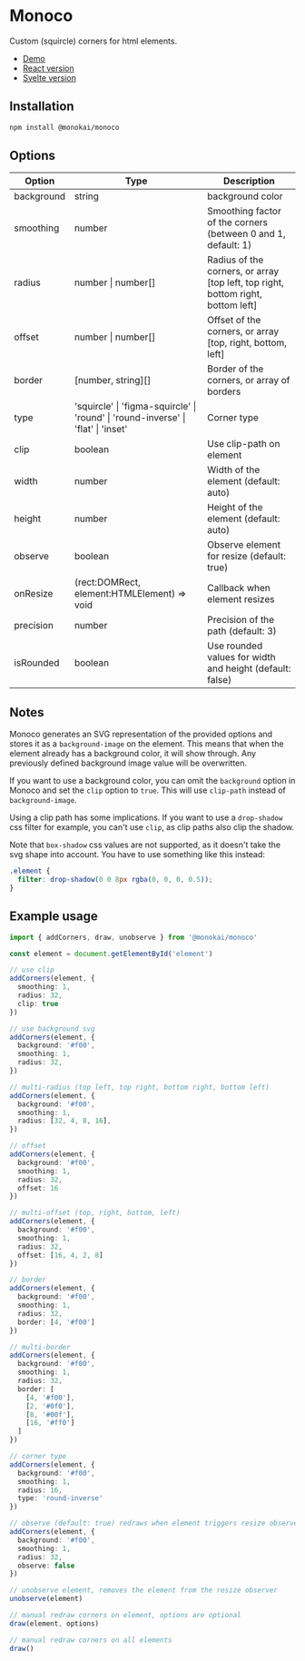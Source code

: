 # Monoco

Custom (squircle) corners for html elements.

- [Demo](https://monokai.github.io/monoco-demo/)
- [React version](https://monokai.github.com/monoco-react)
- [Svelte version](https://monokai.github.com/monoco-svelte)

## Installation

```sh
npm install @monokai/monoco
```

## Options

| Option | Type | Description |
| --- | --- | --- |
| background | string | background color |
| smoothing | number | Smoothing factor of the corners (between 0 and 1, default: 1) |
| radius | number \| number[] | Radius of the corners, or array [top left, top right, bottom right, bottom left] |
| offset | number \| number[] | Offset of the corners, or array [top, right, bottom, left] |
| border | [number, string][] | Border of the corners, or array of borders |
| type | 'squircle' \| 'figma-squircle' \| 'round' \| 'round-inverse' \| 'flat' \| 'inset' | Corner type |
| clip | boolean | Use clip-path on element |
| width | number | Width of the element (default: auto) |
| height | number | Height of the element (default: auto) |
| observe | boolean | Observe element for resize (default: true) |
| onResize | (rect:DOMRect, element:HTMLElement) => void | Callback when element resizes |
| precision | number | Precision of the path (default: 3) |
| isRounded | boolean | Use rounded values for width and height (default: false)

## Notes

Monoco generates an SVG representation of the provided options and stores it as a `background-image` on the element. This means that when the element already has a background color, it will show through. Any previously defined background image value will be overwritten.

If you want to use a background color, you can omit the `background` option in Monoco and set the `clip` option to `true`. This will use `clip-path` instead of `background-image`.

Using a clip path has some implications. If you want to use a `drop-shadow` css filter for example, you can't use `clip`, as clip paths also clip the shadow.

Note that `box-shadow` css values are not supported, as it doesn't take the svg shape into account. You have to use something like this instead:

```css
.element {
  filter: drop-shadow(0 0 8px rgba(0, 0, 0, 0.5));
}
```

## Example usage

```ts
import { addCorners, draw, unobserve } from '@monokai/monoco'

const element = document.getElementById('element')

// use clip
addCorners(element, {
  smoothing: 1,
  radius: 32,
  clip: true
})

// use background svg
addCorners(element, {
  background: '#f00',
  smoothing: 1,
  radius: 32,
})

// multi-radius (top left, top right, bottom right, bottom left)
addCorners(element, {
  background: '#f00',
  smoothing: 1,
  radius: [32, 4, 8, 16],
})

// offset
addCorners(element, {
  background: '#f00',
  smoothing: 1,
  radius: 32,
  offset: 16
})

// multi-offset (top, right, bottom, left)
addCorners(element, {
  background: '#f00',
  smoothing: 1,
  radius: 32,
  offset: [16, 4, 2, 8]
})

// border
addCorners(element, {
  background: '#f00',
  smoothing: 1,
  radius: 32,
  border: [4, '#f00']
})

// multi-border
addCorners(element, {
  background: '#f00',
  smoothing: 1,
  radius: 32,
  border: [
    [4, '#f00'],
    [2, '#0f0'],
    [8, '#00f'],
    [16, '#ff0']
  ]
})

// corner type
addCorners(element, {
  background: '#f00',
  smoothing: 1,
  radius: 16,
  type: 'round-inverse'
})

// observe (default: true) redraws when element triggers resize observer, you can optionally turn this off
addCorners(element, {
  background: '#f00',
  smoothing: 1,
  radius: 32,
  observe: false
})

// unobserve element, removes the element from the resize observer
unobserve(element)

// manual redraw corners on element, options are optional
draw(element, options)

// manual redraw corners on all elements
draw()
```
